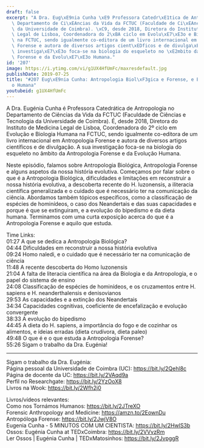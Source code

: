 ```yaml
---
draft: false
excerpt: "A Dra. Eug\xE9nia Cunha \xE9 Professora Catedr\xE1tica de Antropologia no\
  \ Departamento de Ci\xEAncias da Vida da FCTUC (Faculdade de Ci\xEAncias e Tecnologia\
  \ da Universidade de Coimbra). \xC9, desde 2018, Diretora do Instituto de Medicina\
  \ Legal de Lisboa, Coordenadora do 2\xBA ciclo em Evolu\xE7\xE3o e Biologia Humana\
  \ na FCTUC, sendo igualmente co-editora de um livro internacional em Antropologia\
  \ Forense e autora de diversos artigos cient\xEDficos e de divulga\xE7\xE3o. A sua\
  \ investiga\xE7\xE3o foca-se na biologia do esqueleto no \xE2mbito da Antropologia\
  \ Forense e da Evolu\xE7\xE3o Humana."
id: '207'
image: https://i.ytimg.com/vi/g1UX4HfUmFc/maxresdefault.jpg
publishDate: 2019-07-25
title: "#207 Eug\xE9nia Cunha: Antropologia Biol\xF3gica e Forense, e Evolu\xE7\xE3\
  o Humana"
youtubeid: g1UX4HfUmFc
---
```

<div class="timelinks">

A Dra. Eugénia Cunha é Professora Catedrática de Antropologia no Departamento de Ciências da Vida da FCTUC (Faculdade de Ciências e Tecnologia da Universidade de Coimbra). É, desde 2018, Diretora do Instituto de Medicina Legal de Lisboa, Coordenadora do 2º ciclo em Evolução e Biologia Humana na FCTUC, sendo igualmente co-editora de um livro internacional em Antropologia Forense e autora de diversos artigos científicos e de divulgação. A sua investigação foca-se na biologia do esqueleto no âmbito da Antropologia Forense e da Evolução Humana.

Neste episódio, falamos sobre Antropologia Biológica, Antropologia Forense e alguns aspetos da nossa história evolutiva. Começamos por falar sobre o que é a Antropologia Biológica, dificuldades e limitações em reconstruir a nossa história evolutiva, a descoberta recente do H. luzonensis, a iliteracia científica generalizada e o cuidado que é necessário ter na comunicação da ciência. Abordamos também tópicos específicos, como a classificação de espécies de hominídeos, o caso dos Neandertais e das suas capacidades e porque é que se extinguiram, e a evolução do bipedismo e da dieta humana. Terminamos com uma curta exposição acerca do que é a Antropologia Forense e aquilo que estuda.

Time Links:  
<time>01:27</time> A que se dedica a Antropologia Biológica?  
<time>04:44</time> Dificuldades em reconstruir a nossa história evolutiva  
<time>09:24</time> Homo naledi, e o cuidado que é necessário ter na comunicação de ciência  
<time>11:48</time> A recente descoberta do Homo luzonensis     
<time>21:04</time> A falta de literacia científica na área da Biologia e da Antropologia, e o papel do sistema de ensino  
<time>24:08</time> Classificação de espécies de hominídeos, e os cruzamentos entre H. sapiens e H. neanderthalensis e denisovianos                                              
<time>29:53</time> As capacidades e a extinção dos Neandertais                                                  
<time>34:34</time> Capacidades cognitivas, coeficiente de encefalização e evolução convergente                                          
<time>38:33</time> A evolução do bipedismo  
<time>44:45</time> A dieta do H. sapiens, a importância do fogo e de cozinhar os alimentos, e ideias erradas (dieta crudívora, dieta paleo)  
<time>49:48</time> O que é e o que estuda a Antropologia Forense?                                                
<time>55:26</time> Sigam o trabalho da Dra. Eugénia!

---

Sigam o trabalho da Dra. Eugénia:  
Página pessoal da Universidade de Coimbra (UC): https://bit.ly/2Qehl8c  
Página de docente da UC: https://bit.ly/2VAqd9a  
Perfil no Researchgate: https://bit.ly/2YzOoX8  
Livros na Wook: https://bit.ly/2Wfh2j0

Livros/vídeos relevantes:  
Como nos Tornámos Humanos: https://bit.ly/2JTreXO  
Forensic Anthropology and Medicine: https://amzn.to/2EownDu  
Antropóloga Forense: https://bit.ly/2JwjV8O  
Eugenia Cunha - 5 MINUTOS COM UM CIENTISTA: https://bit.ly/2HwlS3b  
Ossos: Eugénia Cunha at TEDxCoimbra: https://bit.ly/2VVvzRm  
Ler Ossos | Eugénia Cunha | TEDxMatosinhos: https://bit.ly/2JvpggR
</div>

